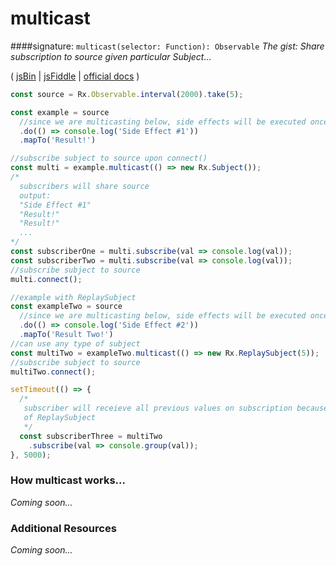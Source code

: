 # multicast
####signature: `multicast(selector: Function): Observable`
*The gist: Share subscription to source given particular Subject...*

( [jsBin](http://jsbin.com/kisinazaga/1/edit?js,console) | [jsFiddle](https://jsfiddle.net/btroncone/x2z7p1gm/) | [official docs](http://reactivex-rxjs5.surge.sh/function/index.html#static-function-publish) )

```js
const source = Rx.Observable.interval(2000).take(5);

const example = source
  //since we are multicasting below, side effects will be executed once
  .do(() => console.log('Side Effect #1'))
  .mapTo('Result!')

//subscribe subject to source upon connect()
const multi = example.multicast(() => new Rx.Subject());
/*
  subscribers will share source
  output:
  "Side Effect #1"
  "Result!"
  "Result!"
  ...
*/
const subscriberOne = multi.subscribe(val => console.log(val));
const subscriberTwo = multi.subscribe(val => console.log(val));
//subscribe subject to source
multi.connect();

//example with ReplaySubject
const exampleTwo = source
  //since we are multicasting below, side effects will be executed once
  .do(() => console.log('Side Effect #2'))
  .mapTo('Result Two!')
//can use any type of subject
const multiTwo = exampleTwo.multicast(() => new Rx.ReplaySubject(5));
//subscribe subject to source
multiTwo.connect();

setTimeout(() => { 
  /*
   subscriber will receieve all previous values on subscription because
   of ReplaySubject
   */
  const subscriberThree = multiTwo
    .subscribe(val => console.group(val));
}, 5000);
```

### How multicast works...
*Coming soon...*


### Additional Resources
*Coming soon...*